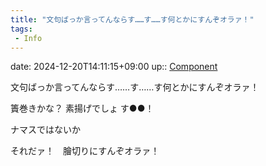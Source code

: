 ```yaml
---
title: "文句ばっか言ってんならす……す……す何とかにすんぞオラァ！"
tags:
 - Info
---
```


date: 2024-12-20T14:11:15+09:00
up:: [Component](Bar/Novel/Chaos/Component.md)

文句ばっか言ってんならす……す……す何とかにすんぞオラァ！

簀巻きかな？
素揚げでしょ
す●●！

ナマスではないか

それだァ！　膾切りにすんぞオラァ！